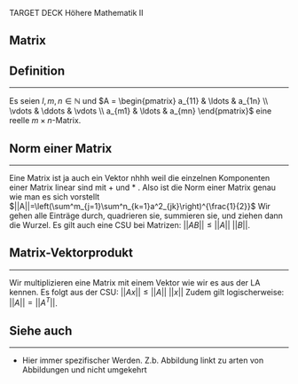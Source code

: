 
TARGET DECK
Höhere Mathematik II

Matrix
--
## Definition
***
Es seien $l, m, n \in \mathbb{N}$ und $A = \begin{pmatrix} a_{11} & \ldots & a_{1n} \\ \vdots & \ddots & \vdots \\ a_{m1} & \ldots & a_{mn} \end{pmatrix}$ eine reelle $m \times n$-Matrix.
## Norm einer Matrix
***
Eine Matrix ist ja auch ein Vektor nhhh weil die einzelnen Komponenten einer Matrix linear sind mit + und * . Also ist die Norm einer Matrix genau wie man es sich vorstellt
$||A||=\left(\sum^m_{j=1}\sum^n_{k=1}a^2_{jk}\right)^{\frac{1}{2}}$
Wir gehen alle Einträge durch, quadrieren sie, summieren sie, und ziehen dann die Wurzel.
Es gilt auch eine CSU bei Matrizen:
$||AB||\le||A|| \ ||B||$.
## Matrix-Vektorprodukt
***
Wir multiplizieren eine Matrix mit einem Vektor wie wir es aus der LA kennen.
Es folgt aus der CSU:
$||Ax||\le||A|| \ ||x||$
Zudem gilt logischerweise:
$||A||=||A^T||$.
## Siehe auch
***
* Hier immer spezifischer Werden. Z.b. Abbildung linkt zu arten von Abbildungen und nicht umgekehrt